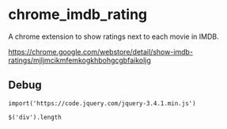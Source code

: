 # chrome_imdb_rating
A chrome extension to show ratings next to each movie in IMDB.

https://chrome.google.com/webstore/detail/show-imdb-ratings/mjljmcikmfemkogkhbohgcgbfaikoljg

## Debug

```
import('https://code.jquery.com/jquery-3.4.1.min.js')

$('div').length
```
